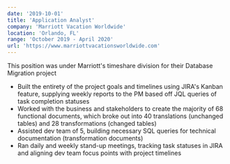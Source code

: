 ```yaml
---
date: '2019-10-01'
title: 'Application Analyst'
company: 'Marriott Vacation Worldwide'
location: 'Orlando, FL'
range: 'October 2019 - April 2020'
url: 'https://www.marriottvacationsworldwide.com'
---
```


This position was under Marriott's timeshare division for their Database Migration project

- Built the entirety of the project goals and timelines using JIRA's Kanban feature, supplying weekly reports to the PM based off JQL queries of task completion statuses
- Worked with the business and stakeholders to create the majority of 68 functional documents, which broke out into 40 translations (unchanged tables) and 28 transformations (changed tables)
- Assisted dev team of 5, building necessary SQL queries for technical documentation (transformation documents)
- Ran daily and weekly stand-up meetings, tracking task statuses in JIRA and aligning dev team focus points with project timelines
